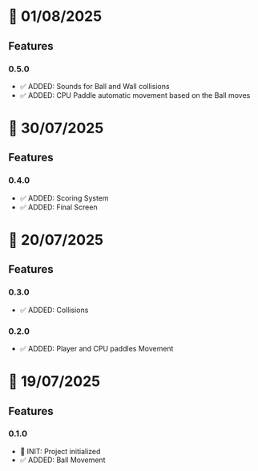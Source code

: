 # 📅 01/08/2025

## Features

### 0.5.0

- ✅ ADDED: Sounds for Ball and Wall collisions
- ✅ ADDED: CPU Paddle automatic movement based on the Ball moves

# 📅 30/07/2025

## Features

### 0.4.0

- ✅ ADDED: Scoring System
- ✅ ADDED: Final Screen

# 📅 20/07/2025

## Features

### 0.3.0

- ✅ ADDED: Collisions

### 0.2.0

- ✅ ADDED: Player and CPU paddles Movement

# 📅 19/07/2025

## Features

### 0.1.0

- 🚀 INIT: Project initialized
- ✅ ADDED: Ball Movement